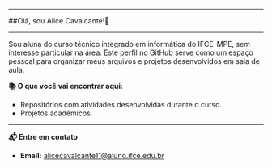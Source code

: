 

---
##Olá, sou Alice Cavalcante!👋

---
Sou aluna do curso técnico integrado em informática do IFCE-MPE, sem interesse particular na área. Este perfil no GitHub serve como um espaço pessoal para organizar meus arquivos e projetos desenvolvidos em sala de aula. 


**📚 O que você vai encontrar aqui:**

- Repositórios com atividades desenvolvidas durante o curso.
- Projetos acadêmicos.
---

**📬 Entre em contato**
- **Email:** alicecavalcante11@aluno.ifce.edu.br
